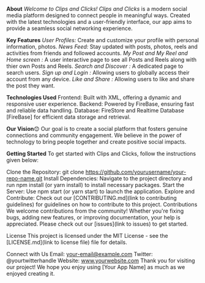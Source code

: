 **About**
_Welcome to Clips and Clicks!_
_Clips and Clicks_ is a modern social media platform designed to connect people in meaningful ways. Created with the latest technologies and a user-friendly interface, our app aims to provide a seamless social networking experience.

**Key Features**
*User Profiles:* Create and customize your profile with personal information, photos.
*News Feed:* Stay updated with posts, photos, reels and activities from friends and followed accounts.
*My Post and My Reel and Home screen :* A user interactive page to see all Posts and Reels along with thier own Posts and Reels.
*Search and Discover :* A dedicated page to search users.
*Sign up and Login :* Allowing users to globally access their account from any device.
*Like and Share :* Allowing users to like and share the post they want.

**Technologies Used**
Frontend: Built with XML, offering a dynamic and responsive user experience.
Backend: Powered by FireBase, ensuring fast and reliable data handling.
Database: FireStore and Realtime Database [FireBase] for efficient data storage and retrieval.

**Our Vision**😊
Our goal is to create a social platform that fosters genuine connections and community engagement. We believe in the power of technology to bring people together and create positive social impacts.

**Getting Started**
To get started with Clips and Clicks, follow the instructions given below:

Clone the Repository: git clone https://github.com/yourusername/your-repo-name.git
Install Dependencies: Navigate to the project directory and run npm install (or yarn install) to install necessary packages.
Start the Server: Use npm start (or yarn start) to launch the application.
Explore and Contribute: Check out our [CONTRIBUTING.md](link to contributing guidelines) for guidelines on how to contribute to this project.
Contributions
We welcome contributions from the community! Whether you're fixing bugs, adding new features, or improving documentation, your help is appreciated. Please check out our [issues](link to issues) to get started.

License
This project is licensed under the MIT License - see the [LICENSE.md](link to license file) file for details.

Connect with Us
Email: your-email@example.com
Twitter: @yourtwitterhandle
Website: www.yourwebsite.com
Thank you for visiting our project! We hope you enjoy using [Your App Name] as much as we enjoyed creating it.

